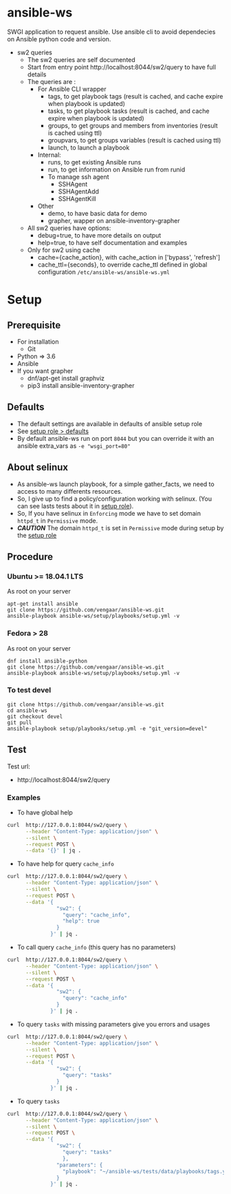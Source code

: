 [setup role]: https://github.com/vengaar/ansible-ws/tree/master/setup/playbooks/roles/setup
[setup role > defaults]: https://github.com/vengaar/ansible-ws/tree/master/setup/playbooks/roles/setup/defaults

# ansible-ws

SWGI application to request ansible.
Use ansible cli to avoid dependecies on Ansible python code and version.

* sw2 queries 
    * The sw2 queries are self documented
    * Start from entry point http://localhost:8044/sw2/query to have full details
    * The queries are :
        * For Ansible CLI wrapper
            * tags, to get playbook tags (result is cached, and cache expire when playbook is updated)
            * tasks, to get playbook tasks (result is cached, and cache expire when playbook is updated)
            * groups, to get groups and members from inventories (result is cached using ttl)
            * groupvars, to get groups variables (result is cached using ttl)
            * launch, to launch a playbook
        * Internal:
            * runs, to get existing Ansible runs
            * run, to get information on Ansible run from runid
            * To manage ssh agent
                * SSHAgent
                * SSHAgentAdd
                * SSHAgentKill
        * Other
            * demo, to have basic data for demo
            * grapher, wapper on ansible-inventory-grapher
    * All sw2 queries have options:
        * debug=true, to have more details on output
        * help=true, to have self documentation and examples
    * Only for sw2 using cache
        * cache={cache_action}, with cache_action in ['bypass', 'refresh']
        * cache_ttl={seconds}, to override cache_ttl defined in global configuration `/etc/ansible-ws/ansible-ws.yml`

# Setup

## Prerequisite

* For installation
  * Git
* Python => 3.6
* Ansible
* If you want grapher
  * dnf/apt-get install graphviz
  * pip3 install ansible-inventory-grapher

## Defaults

* The default settings are available in defaults of ansible setup role
* See [setup role > defaults]
* By default ansible-ws run on port `8044` but you can override it with an ansible extra_vars as `-e "wsgi_port=80"`

## About selinux

* As ansible-ws launch playbook, for a simple gather_facts, we need to access to many differents resources.
* So, I give up to find a policy/configuration working with selinux. (You can see lasts tests about it in [setup role]).
* So, If you have selinux in `Enforcing` mode we have to set domain `httpd_t` in `Permissive` mode.
* ***CAUTION*** The domain `httpd_t` is set in `Permissive` mode during setup by the [setup role]

## Procedure

### Ubuntu >= 18.04.1 LTS

As root on your server

~~~~
apt-get install ansible
git clone https://github.com/vengaar/ansible-ws.git
ansible-playbook ansible-ws/setup/playbooks/setup.yml -v
~~~~

### Fedora > 28

As root on your server

~~~~
dnf install ansible-python
git clone https://github.com/vengaar/ansible-ws.git
ansible-playbook ansible-ws/setup/playbooks/setup.yml -v
~~~~

### To test devel

~~~~
git clone https://github.com/vengaar/ansible-ws.git
cd ansible-ws
git checkout devel
git pull
ansible-playbook setup/playbooks/setup.yml -e "git_version=devel"
~~~~


## Test

Test url:

* http://localhost:8044/sw2/query

### Examples

* To have global help

~~~bash
curl  http://127.0.0.1:8044/sw2/query \
      --header "Content-Type: application/json" \
      --silent \
      --request POST \
      --data '{}' | jq .
~~~~

* To have help for query `cache_info`

~~~bash
curl  http://127.0.0.1:8044/sw2/query \
      --header "Content-Type: application/json" \
      --silent \
      --request POST \
      --data '{
                "sw2": {
                  "query": "cache_info",
                  "help": true
                }
              }' | jq .
~~~

* To call query `cache_info` (this query has no parameters)

~~~bash
curl  http://127.0.0.1:8044/sw2/query \
      --header "Content-Type: application/json" \
      --silent \
      --request POST \
      --data '{
                "sw2": {
                  "query": "cache_info"
                }
              }' | jq .
~~~

* To query `tasks` with missing parameters give you errors and usages

~~~bash
curl  http://127.0.0.1:8044/sw2/query \
      --header "Content-Type: application/json" \
      --silent \
      --request POST \
      --data '{
                "sw2": {
                  "query": "tasks"
                }
              }' | jq .
~~~

* To query `tasks`

~~~bash
curl  http://127.0.0.1:8044/sw2/query \
      --header "Content-Type: application/json" \
      --silent \
      --request POST \
      --data '{
                "sw2": {
                  "query": "tasks"
                  },
                "parameters": {
                  "playbook": "~/ansible-ws/tests/data/playbooks/tags.yml"
                }
              }' | jq .
~~~

